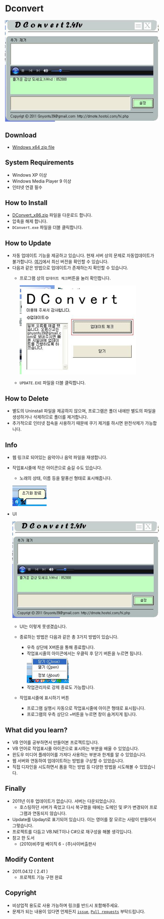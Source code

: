 # Dconvert

![ui](./assets/ui.JPG)

## Download

- [Windows x64 zip file](./build/DConvert_x86_2.4.1.zip?raw=true)

## System Requirements

- Windows XP 이상
- Windows Media Player 9 이상
- 인터넷 연결 필수

## How to Install

- [DConvert_x86.zip](./build/DConvert_x86_2.4.1.zip?raw=true) 파일을 다운로드 합니다.
- 압축을 해제 합니다.
- `DConvert.exe` 파일을 더블 클릭합니다.

## How to Update

- 자동 업데이트 기능을 제공하고 있습니다. 현재 서버 상의 문제로 자동업데이트가 불가합니다. [여기](https://blog.naver.com/cyydo96)에서 최신 버전을 확인할 수 있습니다.
- 다음과 같은 방법으로 업데이트가 존재하는지 확인할 수 있습니다.
  - 프로그램 상의 `업데이트 체크`버튼을 눌러 확인합니다.
  
    ![update](./assets/update.JPG)

  - `UPDATE.EXE` 파일을 더블 클릭합니다.

## How to Delete

- 별도의 Uninstall 파일을 제공하지 않으며, 프로그램은 폴더 내에만 별도의 파일을 생성하거나 삭제하므로 폴더를 제거합니다.
- 추가적으로 인터넷 접속을 사용하기 때문에 쿠기 제거를 하시면 완전삭제가 가능합니다.

## Info

- 웹 링크로 되어있는 음악이나 음악 파일을 재생합니다.
- 작업표시줄에 작은 아이콘으로 숨길 수도 있습니다.
  - 노래의 상태, 이름 등을 말풍선 형태로 표시해줍니다.
  
  ![tray](./assets/icon_init.JPG)

- UI
  
  ![ui](./assets/ui.JPG)

  - UI는 이렇게 못생겼습니다.
  - 종료하는 방법은 다음과 같은 총 3가지 방법이 있습니다.
    - 우측 상단에 X버튼을 통해 종료합니다.
    - 작업표시줄의 아이콘에서는 우클릭 후 닫기 버튼을 누르면 됩니다.
        ![tray_close](./assets/icon_close.JPG)
    - 작업관리자로 강제 종료도 가능합니다.

  - 작업표시줄에 표시하기 버튼
    - 프로그램 실행시 자동으로 작업표시줄에 아이콘 형태로 표시됩니다.
    - 프로그램의 우측 상단으 `=`버튼을 누르면 창이 숨겨지게 됩니다.

## What did you learn?

- VB 언어를 공부하면서 만들어본 프로젝트입니다.
- VB 언어로 작업표시줄 아이콘으로 표시하는 부분을 배울 수 있었습니다.
- 윈도우 미디어 플레이어를 가져다 사용하는 부분과 한계를 알 수 있었습니다.
- 웹 서버와 연동하여 업데이트하는 방법을 구상할 수 있었습니다.
- 직접 디자인을 시도하면서 폼을 깍는 방법 등 다양한 방법을 시도해볼 수 있었습니다.

## Finally

- 2011년 이후 업데이트가 없습니다. 서버는 다운되었습니다.
  - 호스팅하던 서버가 죽었고 다시 복구했을 때에는 도메인 및 IP가 변경되어 프로그램과 연동되지 않습니다.
- Update를 Updayt로 표기되어 있습니다. 이는 영어를 잘 모르는 사람이 만들어서 그렇습니다.
- 프로젝트를 다듬고 VB.NET이나 C#으로 재구성을 해볼 생각입니다.
- 참고 한 도서
  - (2010)비주얼 베이직 6 - (주)사이버출판사

## Modify Content

- 2011.04.12 ( 2.41 )
  - 프로젝트 기능 구현 완료

## Copyright

- 비상업적 용도로 사용 가능하며 링크를 반드시 포함해주세요.
- 문제가 되는 내용이 있다면 언제든지 [`issue`](https://github.com/Sotaneum/Dconvert/issues/new), [`Pull requests`](https://github.com/Sotaneum/Dconvert/compare) 부탁드립니다.